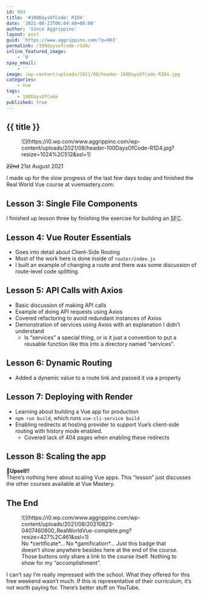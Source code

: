 ```yaml
---
id: 983
title: '#100DaysOfCode: R1D4'
date: '2021-08-23T06:04:48+08:00'
author: 'Vince Aggrippino'
layout: post
guid: 'https://www.aggrippino.com/?p=983'
permalink: /100daysofcode-r1d4/
inline_featured_image:
    - '0'
spay_email:
    - ''
image: /wp-content/uploads/2021/08/header-100DaysOfCode-R1D4.jpg
categories:
    - Vue
tags:
    - 100DaysOfCode
published: true
---
```

## {{ title }}
<figure class="wp-block-image size-large">![](https://i0.wp.com/www.aggrippino.com/wp-content/uploads/2021/08/header-100DaysOfCode-R1D4.jpg?resize=1024%2C512&ssl=1)</figure><s>22nd</s> 21st August 2021

I made up for the slow progress of the last few days today and finished the Real World Vue course at vuemastery.com:

## Lesson 3: Single File Components

I finished up lesson three by finishing the exercise for building an <abbr title="Single File Components">SFC</abbr>.

## Lesson 4: Vue Router Essentials

- Goes into detail about Client-Side Routing
- Most of the work here is done inside of `router/index.js`
- I built an example of changing a route and there was some discussion of route-level code splitting.

## Lesson 5: API Calls with Axios

- Basic discussion of making API calls
- Example of doing API requests using Axios
- Covered refactoring to avoid redundant instances of Axios
- Demonstration of services using Axios with an explanation I didn’t understand
    - Is “services” a special thing, or is it just a convention to put a reusable function like this into a directory named “services”.

## Lesson 6: Dynamic Routing

- Added a dynamic value to a route link and passed it via a property

## Lesson 7: Deploying with Render

- Learning about building a Vue app for production
- `npm run build`, which runs `vue-cli-service build`
- Enabling redirects at hosting provider to support Vue’s client-side routing with history mode enabled.
    - Covered lack of 404 pages when enabling these redirects

## Lesson 8: Scaling the app

🤑**Upsell!!**  
There’s nothing here about scaling Vue apps. This “lesson” just discusses the other courses available at Vue Mastery.

## The End

<div class="wp-block-image is-style-default"><figure class="aligncenter size-full is-resized">![](https://i0.wp.com/www.aggrippino.com/wp-content/uploads/2021/08/20210823-0407460800_RealWorldVue-complete.png?resize=427%2C461&ssl=1)<figcaption>No *certificate*… No *gamification*… Just this badge that doesn’t show anywhere besides here at the end of the course. Those buttons only share a link to the course itself. Nothing to show for my “accomplishment”.</figcaption></figure></div>I can’t say I’m really impressed with the school. What they offered for this free weekend wasn’t much. If this is representative of their curriculum, it’s not worth paying for. There’s better stuff on YouTube.